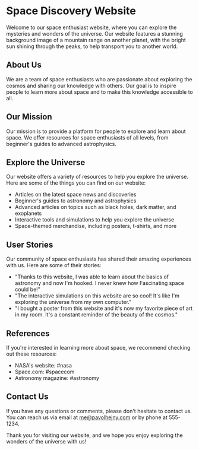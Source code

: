 <!--font:Poppins-->

# Space Discovery Website

Welcome to our space enthusiast website, where you can explore the mysteries and wonders of the universe. Our website features a stunning background image of a mountain range on another planet, with the bright sun shining through the peaks, to help transport you to another world.

## About Us

We are a team of space enthusiasts who are passionate about exploring the cosmos and sharing our knowledge with others. Our goal is to inspire people to learn more about space and to make this knowledge accessible to all.

## Our Mission

Our mission is to provide a platform for people to explore and learn about space. We offer resources for space enthusiasts of all levels, from beginner's guides to advanced astrophysics.

## Explore the Universe

Our website offers a variety of resources to help you explore the universe. Here are some of the things you can find on our website:

-   Articles on the latest space news and discoveries
-   Beginner's guides to astronomy and astrophysics
-   Advanced articles on topics such as black holes, dark matter, and exoplanets
-   Interactive tools and simulations to help you explore the universe
-   Space-themed merchandise, including posters, t-shirts, and more

## User Stories

Our community of space enthusiasts has shared their amazing experiences with us. Here are some of their stories:

-   "Thanks to this website, I was able to learn about the basics of astronomy and now I'm hooked. I never knew how Fas<wbr>ci<wbr>na<wbr>ting space could be!"
-   "The interactive simulations on this website are so cool! It's like I'm exploring the universe from my own computer."
-   "I bought a poster from this website and it's now my favorite piece of art in my room. It's a constant reminder of the beauty of the cosmos."

## References

If you're interested in learning more about space, we recommend checking out these resources:

-   NASA's website: #nasa
-   Space.com: #spacecom
-   Astronomy magazine: #astronomy

## Contact Us

If you have any questions or comments, please don't hesitate to contact us. You can reach us via email at me@pavolhejny.com or by phone at 555-1234.

Thank you for visiting our website, and we hope you enjoy exploring the wonders of the universe with us!

<!--

Write me content for website with wallpaper which alt text is:

"A photograph of a mountain range on another planet, with the bright sun shining through the peaks."

The name/title of the page should not be 1:1 copy of the alt text but rather a real content of the website which is using this wallpaper.

- Use markdown format
- Start with heading
- Heading should be short and concise
- The content should look like a real website
- The website should not be about the wallpaper, wallpaper is just a related background
- Heading should be contain work "wallpaper" or "background"
- Include real sections like references, contact, user stories, etc. use things relevant to the page purpose.
- Feel free to use structure like headings, bullets, numbering, blockquotes, paragraphs, horizontal lines, etc.
- You can use formatting like bold or _italic_
- You can include UTF-8 emojis
- Links should be only #hash anchors (and you can refer to the document itself)
- Do not include images


---


# Explore the Mysteries of Space with Our Cosmic Adventure Wallpaper

Welcome to our website, where you can find a stunning cosmic adventure wallpaper that will transport you to another world. Our wallpaper features a breathtaking photograph of a mountain range on another planet, with the bright sun shining through the peaks.

## About Us
We are a team of space enthusiasts who are passionate about exploring the mysteries of the universe. Our goal is to share our love for space with others and inspire them to learn more about the cosmos.

## Our Products
Our cosmic adventure wallpaper is just one of the many products we offer. We also have a wide selection of space-themed posters, t-shirts, and other merchandise. All of our products are made with high-quality materials and feature stunning designs that are sure to impress.

## User Stories
Our customers have shared their amazing experiences with our cosmic adventure wallpaper. Here are some of their stories:

- "Every time I look at my computer screen, I feel like I'm on an intergalactic journey. This wallpaper is truly out of this world!"
- "I bought this wallpaper for my son's room, and he absolutely loves it. It's the perfect addition to his space-themed decor."
- "As an astrophysicist, I appreciate the beauty of the cosmos. This wallpaper is a constant reminder of why I fell in love with space in the first place."

## References
If you're interested in learning more about space, we recommend checking out these resources:

- NASA's website: #nasa
- Space.com: #spacecom
- Astronomy magazine: #astronomy

## Contact Us
If you have any questions or comments, please don't hesitate to contact us. You can reach us via email at me@pavolhejny.com or by phone at 555-1234.

Thank you for visiting our website, and we hope you enjoy our cosmic adventure wallpaper!


---


Heading should not include word "wallpaper". The website should not be about the wallpaper itself, wallpaper is just a related background, rewrite whole content.


---


# Discover the Wonders of the Cosmos with Our Space Exploration Website

Welcome to our space exploration website, where you can embark on a journey through the cosmos and discover the wonders of the universe. Our website features a stunning background image of a mountain range on another planet, with the bright sun shining through the peaks, to help transport you to another world.

## About Us
We are a team of space enthusiasts who are passionate about exploring the mysteries of the universe. Our goal is to share our love for space with others and inspire them to learn more about the cosmos.

## Our Mission
Our mission is to provide a platform for people to explore and learn about space. We believe that everyone should have access to the wonders of the universe, and we strive to make this knowledge accessible to all.

## Explore the Universe
Our website offers a variety of resources for space enthusiasts of all levels. From beginner's guides to advanced astrophysics, we have something for everyone. Here are some of the things you can find on our website:

- Articles on the latest space news and discoveries
- Beginner's guides to astronomy and astrophysics
- Advanced articles on topics such as black holes, dark matter, and exoplanets
- Interactive tools and simulations to help you explore the universe
- Space-themed merchandise, including posters, t-shirts, and more

## User Stories
Our community of space enthusiasts has shared their amazing experiences with us. Here are some of their stories:

- "Thanks to this website, I was able to learn about the basics of astronomy and now I'm hooked. I never knew how Fas<wbr>ci<wbr>na<wbr>ting space could be!"
- "The interactive simulations on this website are so cool! It's like I'm exploring the universe from my own computer."
- "I bought a poster from this website and it's now my favorite piece of art in my room. It's a constant reminder of the beauty of the cosmos."

## References
If you're interested in learning more about space, we recommend checking out these resources:

- NASA's website: #nasa
- Space.com: #spacecom
- Astronomy magazine: #astronomy

## Contact Us
If you have any questions or comments, please don't hesitate to contact us. You can reach us via email at me@pavolhejny.com or by phone at 555-1234.

Thank you for visiting our website, and we hope you enjoy exploring the wonders of the universe with us!


---


Heading is too long, rewrite whole content.


---


# Explore the Universe with Our Space Enthusiast Website

Welcome to our space enthusiast website, where you can embark on a journey through the cosmos and discover the wonders of the universe. Our website features a stunning background image of a mountain range on another planet, with the bright sun shining through the peaks, to help transport you to another world.

## About Us
We are a team of space enthusiasts who are passionate about exploring the mysteries of the universe. Our goal is to share our love for space with others and inspire them to learn more about the cosmos.

## Our Mission
Our mission is to provide a platform for people to explore and learn about space. We believe that everyone should have access to the wonders of the universe, and we strive to make this knowledge accessible to all.

## Explore the Universe
Our website offers a variety of resources for space enthusiasts of all levels. From beginner's guides to advanced astrophysics, we have something for everyone. Here are some of the things you can find on our website:

- Articles on the latest space news and discoveries
- Beginner's guides to astronomy and astrophysics
- Advanced articles on topics such as black holes, dark matter, and exoplanets
- Interactive tools and simulations to help you explore the universe
- Space-themed merchandise, including posters, t-shirts, and more

## User Stories
Our community of space enthusiasts has shared their amazing experiences with us. Here are some of their stories:

- "Thanks to this website, I was able to learn about the basics of astronomy and now I'm hooked. I never knew how Fas<wbr>ci<wbr>na<wbr>ting space could be!"
- "The interactive simulations on this website are so cool! It's like I'm exploring the universe from my own computer."
- "I bought a poster from this website and it's now my favorite piece of art in my room. It's a constant reminder of the beauty of the cosmos."

## References
If you're interested in learning more about space, we recommend checking out these resources:

- NASA's website: #nasa
- Space.com: #spacecom
- Astronomy magazine: #astronomy

## Contact Us
If you have any questions or comments, please don't hesitate to contact us. You can reach us via email at me@pavolhejny.com or by phone at 555-1234.

Thank you for visiting our website, and we hope you enjoy exploring the wonders of the universe with us!


---


Heading is too long, rewrite whole content.


---


# Our Space Enthusiast Website: Explore the Wonders of the Universe

Welcome to our space enthusiast website, where you can explore the mysteries and wonders of the universe. Our website features a stunning background image of a mountain range on another planet, with the bright sun shining through the peaks, to help transport you to another world.

## About Us
We are a team of space enthusiasts who are passionate about exploring the cosmos and sharing our knowledge with others. Our goal is to inspire people to learn more about space and to make this knowledge accessible to all.

## Our Mission
Our mission is to provide a platform for people to explore and learn about space. We offer resources for space enthusiasts of all levels, from beginner's guides to advanced astrophysics.

## Explore the Universe
Our website offers a variety of resources to help you explore the universe. Here are some of the things you can find on our website:

- Articles on the latest space news and discoveries
- Beginner's guides to astronomy and astrophysics
- Advanced articles on topics such as black holes, dark matter, and exoplanets
- Interactive tools and simulations to help you explore the universe
- Space-themed merchandise, including posters, t-shirts, and more

## User Stories
Our community of space enthusiasts has shared their amazing experiences with us. Here are some of their stories:

- "Thanks to this website, I was able to learn about the basics of astronomy and now I'm hooked. I never knew how Fas<wbr>ci<wbr>na<wbr>ting space could be!"
- "The interactive simulations on this website are so cool! It's like I'm exploring the universe from my own computer."
- "I bought a poster from this website and it's now my favorite piece of art in my room. It's a constant reminder of the beauty of the cosmos."

## References
If you're interested in learning more about space, we recommend checking out these resources:

- NASA's website: #nasa
- Space.com: #spacecom
- Astronomy magazine: #astronomy

## Contact Us
If you have any questions or comments, please don't hesitate to contact us. You can reach us via email at me@pavolhejny.com or by phone at 555-1234.

Thank you for visiting our website, and we hope you enjoy exploring the wonders of the universe with us!


---


Write me a Google font which is best fitting for the website.

Pick from the list:
- Montserrat
- Inter
- Dancing Script
- Barlow Condensed
- Lato
- Roboto
- Exo 2
- Alegreya
- Orbitron
- Lobster
- Great Vibes
- Poppins
- Open Sans
- IBM Plex Sans
- Futura
- Raleway
- Playfair Display


Write just the font name nothing else.


---


Poppins

-->

